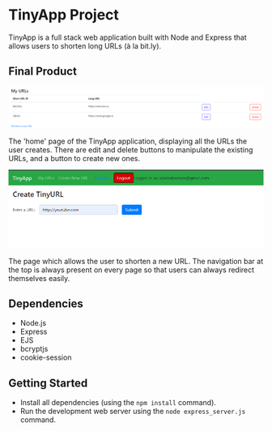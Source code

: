 # TinyApp Project

TinyApp is a full stack web application built with Node and Express that allows users to shorten long URLs (à la bit.ly).

## Final Product

!["URL Index"](https://github.com/Adam-Marx/tinyapp/blob/master/docs/url-page.png?raw=true)


The 'home' page of the TinyApp application, displaying all the URLs the user creates. There are edit and delete buttons to manipulate the existing URLs, and a button to create new ones.

!["Create New TinyURL"](https://github.com/Adam-Marx/tinyapp/blob/master/docs/new_url.png?raw=true)

The page which allows the user to shorten a new URL. The navigation bar at the top is always present on every page so that users can always redirect themselves easily.

## Dependencies

- Node.js
- Express
- EJS
- bcryptjs
- cookie-session

## Getting Started

- Install all dependencies (using the `npm install` command).
- Run the development web server using the `node express_server.js` command.